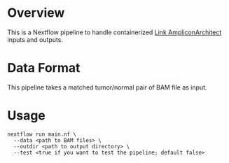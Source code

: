 # Overview
This is a Nextflow pipeline to handle containerized [Link AmpliconArchitect](https://github.com/virajbdeshpande/AmpliconArchitect) inputs and outputs.

# Data Format
This pipeline takes a matched tumor/normal pair of BAM file as input.

# Usage
```
nextflow run main.nf \
  --data <path to BAM files> \
  --outdir <path to output directory> \
  --test <true if you want to test the pipeline; default false>
```

